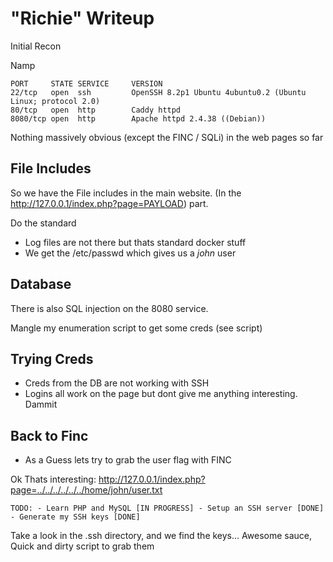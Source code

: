 # "Richie" Writeup

Initial Recon

Namp

```
PORT     STATE SERVICE     VERSION
22/tcp   open  ssh         OpenSSH 8.2p1 Ubuntu 4ubuntu0.2 (Ubuntu Linux; protocol 2.0)
80/tcp   open  http        Caddy httpd
8080/tcp open  http        Apache httpd 2.4.38 ((Debian))
```

Nothing massively obvious (except the FINC / SQLi) in the web pages so far

## File Includes

So we have the File includes in the main website. (In the http://127.0.0.1/index.php?page=PAYLOAD)
part.

Do the standard

  - Log files are not there but thats standard docker stuff
  - We get the /etc/passwd  which gives us a *john* user
  

## Database

There is also SQL injection on the 8080 service.

Mangle my enumeration script to get some creds (see script)



## Trying Creds

 - Creds from the DB are not working with SSH
 - Logins all work on the page but dont give me anything interesting.  Dammit


## Back to Finc

 - As a Guess lets try to grab the user flag with FINC
 
Ok Thats interesting: http://127.0.0.1/index.php?page=../../../../../../home/john/user.txt

```
TODO: - Learn PHP and MySQL [IN PROGRESS] - Setup an SSH server [DONE] - Generate my SSH keys [DONE]
```

Take a look in the .ssh directory, and we find the keys... Awesome sauce,  
Quick and dirty script to grab them



